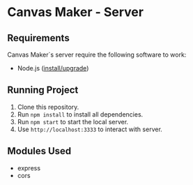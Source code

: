 # Canvas Maker - Server


## Requirements

Canvas Maker`s server require the following software to work:

- Node.js ([install/upgrade](https://nodejs.org/en/download/))


## Running Project  

1. Clone this repository.
2. Run `npm install` to install all dependencies.
3. Run `npm start` to start the local server.
4. Use `http://localhost:3333` to interact with server.


## Modules Used

- express
- cors